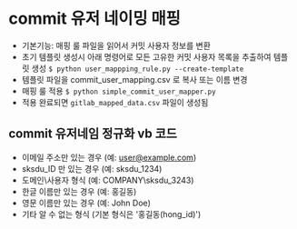 #  commit 유저 네이밍 매핑

- 기본기능: 매핑 룰 파일을 읽어서 커밋 사용자 정보를 변환
- 초기 템플릿 생성시 아래 명령어로 모든 고유한 커밋 사용자 목록을 추출하여 템플릿 생성
`$ python user_mappping_rule.py --create-template` 
- 템플릿 파일을 commit_user_mapping.csv 로 복사 또는 이름 변경
- 매핑 룰 적용 `$ python simple_commit_user_mapper.py`
- 적용 완료되면 `gitlab_mapped_data.csv` 파일이 생성됨

## commit 유저네임 정규화 vb 코드

- 이메일 주소만 있는 경우 (예: user@example.com)
- sksdu_ID 만 있는 경우 (예: sksdu_1234)
- 도메인\사용자 형식 (예: COMPANY\sksdu_3243)
- 한글 이름만 있는 경우 (예: 홍길동)
- 영문 이름만 있는 경우 (예: John Doe)
- 기타 알 수 없는 형식 (기본 형식은 '홍길동(hong_id)')